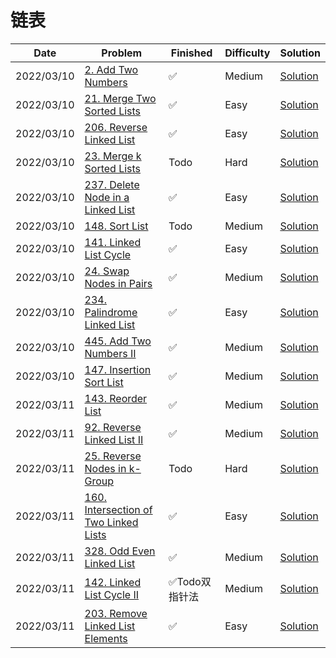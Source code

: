 # 链表
| Date       | Problem                                                                                                  | Finished  | Difficulty | Solution                                              |
|------------|----------------------------------------------------------------------------------------------------------|-----------|------------|-------------------------------------------------------|
| 2022/03/10 | [2. Add Two Numbers](https://leetcode.com/problems/add-two-numbers/)                                     | ✅         | Medium     | [Solution](./src/linkedlist/AddTwoNumbers.java)       |
| 2022/03/10 | [21. Merge Two Sorted Lists](https://leetcode.com/problems/merge-two-sorted-lists/)                      | ✅         | Easy       | [Solution](./src/linkedlist/MergeTwoLists.java)       |
| 2022/03/10 | [206. Reverse Linked List](https://leetcode.com/problems/reverse-linked-list/)                           | ✅         | Easy       | [Solution](./src/linkedlist/ReverseList.java)         |
| 2022/03/10 | [23. Merge k Sorted Lists](https://leetcode.com/problems/merge-k-sorted-lists/)                          | Todo      | Hard       | [Solution](./src/linkedlist/MergeKLists.java)         |
| 2022/03/10 | [237. Delete Node in a Linked List](https://leetcode.com/problems/delete-node-in-a-linked-list/)         | ✅         | Easy       | [Solution](./src/linkedlist/DeleteNode.java)          |
| 2022/03/10 | [148. Sort List](https://leetcode.com/problems/sort-list/)                                               | Todo      | Medium     | [Solution](./src/linkedlist/SortList.java)            |
| 2022/03/10 | [141. Linked List Cycle](https://leetcode.com/problems/linked-list-cycle/)                               | ✅         | Easy       | [Solution](./src/linkedlist/HasCycle.java)            |
| 2022/03/10 | [24. Swap Nodes in Pairs](https://leetcode.com/problems/swap-nodes-in-pairs/)                            | ✅         | Medium     | [Solution](./src/linkedlist/SwapPairs.java)           |
| 2022/03/10 | [234. Palindrome Linked List](https://leetcode.com/problems/palindrome-linked-list/)                     | ✅         | Easy       | [Solution](./src/linkedlist/IsPalindrome.java)        |
| 2022/03/10 | [445. Add Two Numbers II](https://leetcode.com/problems/add-two-numbers-ii/)                             | ✅         | Medium     | [Solution](./src/linkedlist/AddTwoNumbers2.java)      |
| 2022/03/10 | [147. Insertion Sort List](https://leetcode.com/problems/insertion-sort-list/)                           | ✅         | Medium     | [Solution](./src/linkedlist/InsertionSortList.java)   |
| 2022/03/11 | [143. Reorder List](https://leetcode.com/problems/reorder-list/)                                         | ✅         | Medium     | [Solution](./src/linkedlist/ReorderList.java)         |
| 2022/03/11 | [92. Reverse Linked List II](https://leetcode.com/problems/reverse-linked-list-ii/)                      | ✅         | Medium     | [Solution](./src/linkedlist/ReverseBetween.java)      |
| 2022/03/11 | [25. Reverse Nodes in k-Group](https://leetcode.com/problems/reverse-nodes-in-k-group/)                  | Todo      | Hard       | [Solution](./src/linkedlist/ReverseKGroup.java)       |
| 2022/03/11 | [160. Intersection of Two Linked Lists](https://leetcode.com/problems/intersection-of-two-linked-lists/) | ✅         | Easy       | [Solution](./src/linkedlist/GetIntersectionNode.java) |
| 2022/03/11 | [328. Odd Even Linked List](https://leetcode.com/problems/odd-even-linked-list/)                         | ✅         | Medium     | [Solution](./src/linkedlist/OddEvenList.java)         |
| 2022/03/11 | [142. Linked List Cycle II](https://leetcode.com/problems/linked-list-cycle-ii/)                         | ✅Todo双指针法 | Medium     | [Solution](./src/linkedlist/DetectCycle.java)         |
| 2022/03/11 | [203. Remove Linked List Elements](https://leetcode.com/problems/remove-linked-list-elements/)           | ✅         | Easy       | [Solution](./src/linkedlist/RemoveElements.java)      |
